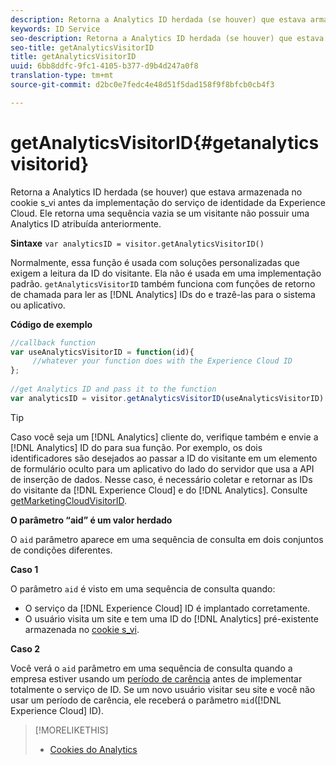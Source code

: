 ```yaml
---
description: Retorna a Analytics ID herdada (se houver) que estava armazenada no cookie s_vi antes da implementação do serviço de identidade da Experience Cloud. Ele retorna uma sequência vazia se um visitante não possuir uma Analytics ID atribuída anteriormente.
keywords: ID Service
seo-description: Retorna a Analytics ID herdada (se houver) que estava armazenada no cookie s_vi antes da implementação do serviço de identidade da Experience Cloud. Ele retorna uma sequência vazia se um visitante não possuir uma Analytics ID atribuída anteriormente.
seo-title: getAnalyticsVisitorID
title: getAnalyticsVisitorID
uuid: 6bb8ddfc-9fc1-4105-b377-d9b4d247a0f8
translation-type: tm+mt
source-git-commit: d2bc0e7fedc4e48d51f5dad158f9f8bfcb0cb4f3

---
```



# getAnalyticsVisitorID{#getanalyticsvisitorid}

Retorna a Analytics ID herdada (se houver) que estava armazenada no cookie s_vi antes da implementação do serviço de identidade da Experience Cloud. Ele retorna uma sequência vazia se um visitante não possuir uma Analytics ID atribuída anteriormente.

**Sintaxe** `var analyticsID = visitor.getAnalyticsVisitorID()`

Normalmente, essa função é usada com soluções personalizadas que exigem a leitura da ID do visitante. Ela não é usada em uma implementação padrão. `getAnalyticsVisitorID` também funciona com funções de retorno de chamada para ler as [!DNL Analytics] IDs do e trazê-las para o sistema ou aplicativo.

**Código de exemplo**

```js
//callback function 
var useAnalyticsVisitorID = function(id){ 
     //whatever your function does with the Experience Cloud ID 
}; 
 
//get Analytics ID and pass it to the function 
var analyticsID = visitor.getAnalyticsVisitorID(useAnalyticsVisitorID)
```

>[!TIP]
>
>Caso você seja um [!DNL Analytics] cliente do, verifique também e envie a [!DNL Analytics] ID do para sua função. Por exemplo, os dois identificadores são desejados ao passar a ID do visitante em um elemento de formulário oculto para um aplicativo do lado do servidor que usa a API de inserção de dados. Nesse caso, é necessário coletar e retornar as IDs do visitante da [!DNL Experience Cloud] e do [!DNL Analytics]. Consulte [getMarketingCloudVisitorID](../../library/get-set/getmcvid.md).

**O parâmetro “aid” é um valor herdado**

O `aid` parâmetro aparece em uma sequência de consulta em dois conjuntos de condições diferentes.

**Caso 1**

O parâmetro `aid` é visto em uma sequência de consulta quando:

* O serviço da [!DNL Experience Cloud] ID é implantado corretamente.
* O usuário visita um site e tem uma ID do [!DNL Analytics] pré-existente armazenada no [cookie s_vi](https://docs.adobe.com/content/help/en/core-services/interface/ec-cookies/cookies-analytics.html#section-5d50a078de444d12b7d927d68ff3b679).

**Caso 2**

Você verá o `aid` parâmetro em uma sequência de consulta quando a empresa estiver usando um [período de carência](../../reference/analytics-reference/grace-period.md) antes de implementar totalmente o serviço de ID. Se um novo usuário visitar seu site e você não usar um período de carência, ele receberá o parâmetro `mid`([!DNL Experience Cloud] ID).

>[!MORELIKETHIS]
>
>* [Cookies do Analytics](https://docs.adobe.com/content/help/en/core-services/interface/ec-cookies/cookies-privacy.html)

